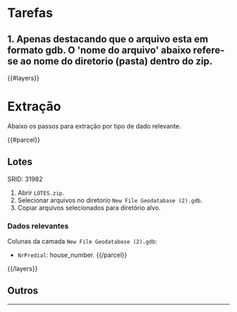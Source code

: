 # Tarefas

## 1. Apenas destacando que o arquivo esta em formato gdb. O 'nome do arquivo' abaixo refere-se ao nome do diretorio (pasta) dentro do zip.

{{#layers}}

# Extração
Abaixo os passos para extração por tipo de dado relevante.

{{#parcel}}
## Lotes
SRID: 31982
1. Abrir `LOTES.zip`.
2. Selecionar arquivos no diretorio `New File Geodatabase (2).gdb`.
3. Copiar arquivos selecionados para diretório alvo.

### Dados relevantes
Colunas da camada `New File Geodatabase (2).gdb`:
* `NrPredial`: house_number.
{{/parcel}}

{{/layers}}

## Outros

---
